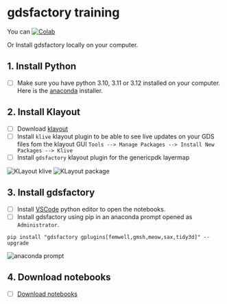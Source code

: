 # gdsfactory training

You can [![Colab](https://colab.research.google.com/assets/colab-badge.svg)](https://colab.research.google.com/github/gdsfactory/gdsfactory-photonics-training)

Or Install gdsfactory locally on your computer.

## 1. Install Python

- [ ] Make sure you have python 3.10, 3.11 or 3.12 installed on your computer. Here is the [anaconda](https://www.anaconda.com/download/) installer.

## 2. Install Klayout

- [ ] Download [klayout](https://www.klayout.de/build.html)
- [ ] Install `klive` klayout plugin to be able to see live updates on your GDS files fom the klayout GUI `Tools --> Manage Packages --> Install New Packages --> Klive`
- [ ] Install `gdsfactory` klayout plugin for the genericpdk layermap

![KLayout klive](https://i.imgur.com/IZWH6U0.png)
![KLayout package](https://i.imgur.com/AkfcCms.png)

## 3. Install gdsfactory

- [ ] Install [VSCode](https://code.visualstudio.com/) python editor to open the notebooks.
- [ ] Install gdsfactory using pip in an anaconda prompt opened as `Administrator`.

```
pip install "gdsfactory gplugins[femwell,gmsh,meow,sax,tidy3d]" --upgrade
```
![anaconda prompt](https://i.imgur.com/eKk2bbs.png)

## 4. Download notebooks

- [ ] [Download notebooks](https://github.com/gdsfactory/vlcpic2023/archive/refs/heads/main.zip)
